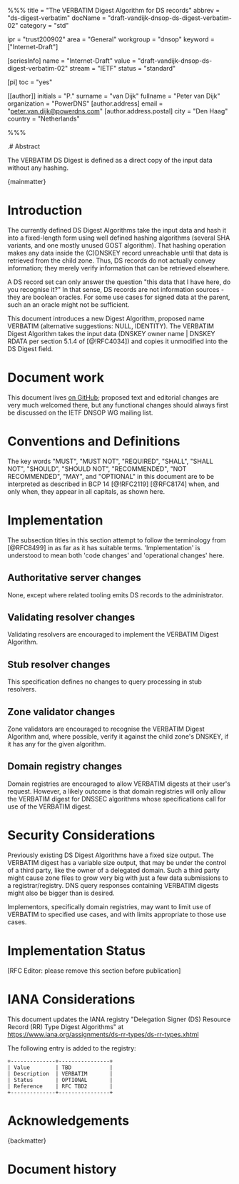 %%%
title = "The VERBATIM Digest Algorithm for DS records"
abbrev = "ds-digest-verbatim"
docName = "draft-vandijk-dnsop-ds-digest-verbatim-02"
category = "std"

ipr = "trust200902"
area = "General"
workgroup = "dnsop"
keyword = ["Internet-Draft"]

[seriesInfo]
name = "Internet-Draft"
value = "draft-vandijk-dnsop-ds-digest-verbatim-02"
stream = "IETF"
status = "standard"

[pi]
toc = "yes"

[[author]]
initials = "P."
surname = "van Dijk"
fullname = "Peter van Dijk"
organization = "PowerDNS"
[author.address]
 email = "peter.van.dijk@powerdns.com"
[author.address.postal]
 city = "Den Haag"
 country = "Netherlands"


%%%

.# Abstract

The VERBATIM DS Digest is defined as a direct copy of the input data without any hashing.

{mainmatter}

# Introduction

The currently defined DS Digest Algorithms take the input data and hash it into a fixed-length form using well defined hashing algorithms (several SHA variants, and one mostly unused GOST algorithm).
That hashing operation makes any data inside the (C)DNSKEY record unreachable until that data is retrieved from the child zone.
Thus, DS records do not actually convey information; they merely verify information that can be retrieved elsewhere.

A DS record set can only answer the question "this data that I have here, do you recognise it?"
In that sense, DS records are not information sources - they are boolean oracles.
For some use cases for signed data at the parent, such an an oracle might not be sufficient.

This document introduces a new Digest Algorithm, proposed name VERBATIM (alternative suggestions: NULL, IDENTITY).
The VERBATIM Digest Algorithm takes the input data (DNSKEY owner name | DNSKEY RDATA per section 5.1.4 of [@!RFC4034]) and copies it unmodified into the DS Digest field.

# Document work

This document lives [on GitHub](https://github.com/PowerDNS/draft-dnsop-ds-digest-verbatim); proposed text and editorial changes are very much welcomed there, but any functional changes should always first be discussed on the IETF DNSOP WG mailing list.

# Conventions and Definitions

The key words "MUST", "MUST NOT", "REQUIRED", "SHALL", "SHALL NOT", "SHOULD", "SHOULD NOT", "RECOMMENDED", "NOT RECOMMENDED", "MAY", and "OPTIONAL" in this document are to be interpreted as described in BCP 14 [@!RFC2119] [@RFC8174] when, and only when, they appear in all capitals, as shown here.

# Implementation

The subsection titles in this section attempt to follow the terminology from [@RFC8499] in as far as it has suitable terms.
'Implementation' is understood to mean both 'code changes' and 'operational changes' here.

## Authoritative server changes

None, except where related tooling emits DS records to the administrator.

## Validating resolver changes

Validating resolvers are encouraged to implement the VERBATIM Digest Algorithm.

## Stub resolver changes

This specification defines no changes to query processing in stub resolvers.

## Zone validator changes

Zone validators are encouraged to recognise the VERBATIM Digest Algorithm and, where possible, verify it against the child zone's DNSKEY, if it has any for the given algorithm.

## Domain registry changes

Domain registries are encouraged to allow VERBATIM digests at their user's request.
However, a likely outcome is that domain registries will only allow the VERBATIM digest for DNSSEC algorithms whose specifications call for use of the VERBATIM digest.

# Security Considerations

Previously existing DS Digest Algorithms have a fixed size output.
The VERBATIM digest has a variable size output, that may be under the control of a third party, like the owner of a delegated domain.
Such a third party might cause zone files to grow very big with just a few data submissions to a registrar/registry.
DNS query responses containing VERBATIM digests might also be bigger than is desired.

Implementors, specifically domain registries, may want to limit use of VERBATIM to specified use cases, and with limits appropriate to those use cases.

# Implementation Status

[RFC Editor: please remove this section before publication]


# IANA Considerations

This document updates the IANA registry "Delegation Signer (DS) Resource Record (RR) Type Digest Algorithms" at https://www.iana.org/assignments/ds-rr-types/ds-rr-types.xhtml

The following entry is added to the registry:

~~~ ascii-art
+--------------+----------------+
| Value        | TBD            |
| Description  | VERBATIM       |
| Status       | OPTIONAL       |
| Reference    | RFC TBD2       |
+--------------+----------------+
~~~


# Acknowledgements


{backmatter}

# Document history


